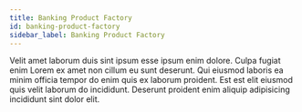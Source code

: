 ```yaml
---
title: Banking Product Factory
id: banking-product-factory
sidebar_label: Banking Product Factory
---
```


Velit amet laborum duis sint ipsum esse ipsum enim dolore. Culpa fugiat enim Lorem ex amet non cillum eu sunt deserunt. Qui eiusmod laboris ea minim officia tempor do enim quis ex laborum proident. Est est elit eiusmod quis velit laborum do incididunt. Deserunt proident enim aliquip adipisicing incididunt sint dolor elit.

